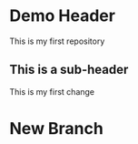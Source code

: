 # Demo Header
This is my first repository
## This is a sub-header
This is my first change

# New Branch